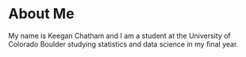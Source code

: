 # About Me
My name is Keegan Chatham and I am a student at the University of Colorado Boulder studying statistics and data science in my final year. 
